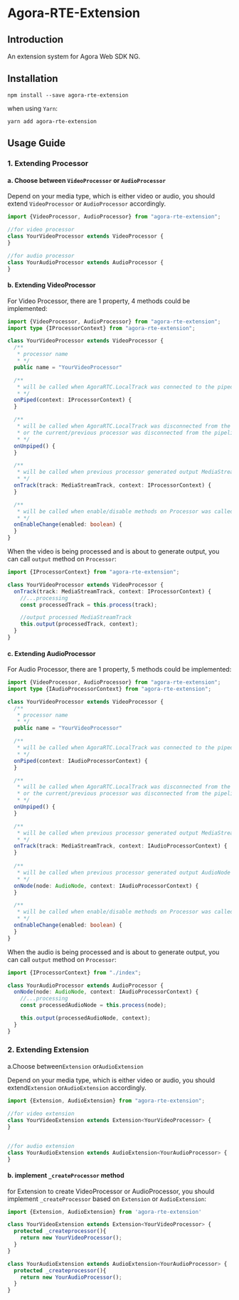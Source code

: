 # Agora-RTE-Extension

## Introduction

An extension system for Agora Web SDK NG.

## Installation

```shell
npm install --save agora-rte-extension
```

when using `Yarn`:

```shell
yarn add agora-rte-extension
```

## Usage Guide

### 1. Extending Processor

#### a. Choose between `VideoProcessor` or `AudioProcessor`

Depend on your media type, which is either video or audio, you should extend `VideoProcessor` or `AudioProcessor`
accordingly.

```typescript
import {VideoProcessor, AudioProcessor} from "agora-rte-extension";

//for video processor
class YourVideoProcessor extends VideoProcessor {
}

//for audio processor
class YourAudioProcessor extends AudioProcessor {
}
```

#### b. Extending VideoProcessor

For Video Processor, there are 1 property, 4 methods could be implemented:

```typescript
import {VideoProcessor, AudioProcessor} from "agora-rte-extension";
import type {IProcessorContext} from "agora-rte-extension";

class YourVideoProcessor extends VideoProcessor {
  /**
   * processor name 
   * */
  public name = "YourVideoProcessor"

  /**
   * will be called when AgoraRTC.LocalTrack was connected to the pipedline
   * */
  onPiped(context: IProcessorContext) {
  }

  /**
   * will be called when AgoraRTC.LocalTrack was disconnected from the pipedline,
   * or the current/previous processor was disconnected from the pipeline.
   * */
  onUnpiped() {
  }

  /**
   * will be called when previous processor generated output MediaStreamTrack
   * */
  onTrack(track: MediaStreamTrack, context: IProcessorContext) {
  }

  /**
   * will be called when enable/disable methods on Processor was called
   * */
  onEnableChange(enabled: boolean) {
  }
}
```

When the video is being processed and is about to generate output, you can call `output` method on `Processor`:

```typescript
import {IProcessorContext} from "agora-rte-extension";

class YourVideoProcessor extends VideoProcessor {
  onTrack(track: MediaStreamTrack, context: IProcessorContext) {
    //...processing
    const processedTrack = this.process(track);

    //output processed MediaStreamTrack
    this.output(processedTrack, context);
  }
}

```

#### c. Extending AudioProcessor

For Audio Processor, there are 1 property, 5 methods could be implemented:

```typescript
import {VideoProcessor, AudioProcessor} from "agora-rte-extension";
import type {IAudioProcessorContext} from "agora-rte-extension";

class YourVideoProcessor extends VideoProcessor {
  /**
   * processor name
   * */
  public name = "YourVideoProcessor"

  /**
   * will be called when AgoraRTC.LocalTrack was connected to the pipedline
   * */
  onPiped(context: IAudioProcessorContext) {
  }

  /**
   * will be called when AgoraRTC.LocalTrack was disconnected from the pipedline,
   * or the current/previous processor was disconnected from the pipeline.
   * */
  onUnpiped() {
  }

  /**
   * will be called when previous processor generated output MediaStreamTrack
   * */
  onTrack(track: MediaStreamTrack, context: IAudioProcessorContext) {
  }
  
  /**
   * will be called when previous processor generated output AudioNode
   * */
  onNode(node: AudioNode, context: IAudioProcessorContext) {
  }

  /**
   * will be called when enable/disable methods on Processor was called
   * */
  onEnableChange(enabled: boolean) {
  }
}
```

When the audio is being processed and is about to generate output, you can call `output` method on `Processor`:

```typescript
import {IProcessorContext} from "./index";

class YourAudioProcessor extends AudioProcessor {
  onNode(node: AudioNode, context: IAudioProcessorContext) {
    //...processing
    const processedAudioNode = this.process(node);

    this.output(processedAudioNode, context);
  }
}
````

### 2. Extending Extension

####
a.Choose
between`Extension`
or`AudioExtension`

Depend
on
your
media
type, which
is
either
video
or
audio, you
should
extend`Extension`
or`AudioExtension`
accordingly.

  ```typescript
import {Extension, AudioExtension} from "agora-rte-extension";

//for video extension
class YourVideoExtension extends Extension<YourVideoProcessor> {
}


//for audio extension
class YourAudioExtension extends AudioExtension<YourAudioProcessor> {
}
```

#### b. implement `_createProcessor` method
for Extension to create VideoProcessor or AudioProcessor, you should implement `_createProcessor` based on `Extension` or `AudioExtension`:
```typescript
import {Extension, AudioExtension} from 'agora-rte-extension'

class YourVideoExtension extends Extension<YourVideoProcessor> {
  protected _createprocessor(){
    return new YourVideoProcessor();
  }
}

class YourAudioExtension extends AudioExtension<YourAudioProcessor> {
  protected _createprocessor(){
    return new YourAudioProcessor();
  }
}
```
